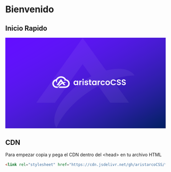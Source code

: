 # Bienvenido

## Inicio Rapido

![](.gitbook/assets/Imagen2.png)

## CDN

Para empezar copia y pega el CDN dentro del \<head> en tu archivo HTML

```html
<link rel="stylesheet" href="https://cdn.jsdelivr.net/gh/aristarcoCSS/framework@1.1.1/aristarco.min.css">
```
